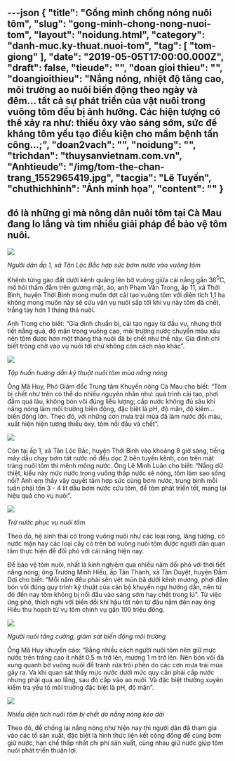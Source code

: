 ---json
{
    "title": "Gồng mình chống nóng nuôi tôm",
    "slug": "gong-minh-chong-nong-nuoi-tom",
    "layout": "noidung.html",
    "category": "danh-muc.ky-thuat.nuoi-tom",
    "tag": [
        "tom-giong"
    ],
    "date": "2019-05-05T17:00:00.000Z",
    "draft": false,
    "tieude": "",
    "doan gioi thieu": "",
    "doangioithieu": "Nắng nóng, nhiệt độ tăng cao, môi trường ao nuôi biến động theo ngày và đêm… tất cả sự phát triển của vật nuôi trong vuông tôm đều bị ảnh hưởng. Các hiện tượng có thể xảy ra như: thiếu ôxy vào sáng sớm, sức đề kháng tôm yếu tạo điều kiện cho mầm bệnh tấn công…;",
    "doan2vach": "",
    "noidung": "",
    "trichdan": "thuysanvietnam.com.vn",
    "Anhtieude": "/img/tom-the-chan-trang_1552965419.jpg",
    "tacgia": "Lê Tuyến",
    "chuthichhinh": "Ảnh minh họa",
    "__content__": ""
}
---
<h2>đ&oacute; l&agrave; những g&igrave; m&agrave; n&ocirc;ng d&acirc;n nu&ocirc;i t&ocirc;m tại C&agrave; Mau đang lo lắng v&agrave; t&igrave;m nhiều giải ph&aacute;p để bảo vệ t&ocirc;m nu&ocirc;i.</h2>

<p><img src="http://thuysanvietnam.com.vn/uploads/article2/baiviet/nuoitrong/gong-minh-chong-nong-nuoi-tom-02.jpg" /></p>

<p><em>Người d&acirc;n ấp 1, x&atilde; T&acirc;n Lộc Bắc hợp sức bơm nước v&agrave;o vu&ocirc;ng t&ocirc;m&nbsp;</em></p>

<p>Kh&ecirc;nh từng g&agrave;o đất dưới k&ecirc;nh quăng l&ecirc;n bờ vu&ocirc;ng giữa c&aacute;i nắng gần 36<sup>0</sup>C, mồ h&ocirc;i thấm đẫm tr&ecirc;n gương mặt, &aacute;o, anh Phạm Văn Trong, ấp 11, x&atilde; Thới B&igrave;nh, huyện Thới B&igrave;nh mong muốn đợt cải tạo vu&ocirc;ng t&ocirc;m với diện t&iacute;ch 1,1 ha kh&ocirc;ng mong muốn n&agrave;y sẽ cứu v&atilde;n vụ nu&ocirc;i sắp tới khi vụ n&agrave;y t&ocirc;m đ&atilde; chết, trắng tay hơn 1 th&aacute;ng thả nu&ocirc;i.</p>

<p>Anh Trong cho biết: &ldquo;Gia đ&igrave;nh chuẩn bị, cải tạo ngay từ đầu vụ, nhưng thời tiết nắng qu&aacute;, độ mặn trong vu&ocirc;ng cao, m&ocirc;i trường nước chuyển m&agrave;u xấu n&ecirc;n t&ocirc;m được hơn một th&aacute;ng thả nu&ocirc;i đ&atilde; bị chết như thế n&agrave;y. Gia đ&igrave;nh chỉ biết tr&ocirc;ng chờ v&agrave;o vụ nu&ocirc;i tới chứ kh&ocirc;ng c&ograve;n c&aacute;ch n&agrave;o kh&aacute;c&rdquo;.</p>

<p><img src="http://thuysanvietnam.com.vn/uploads/article2/baiviet/nuoitrong/gong-minh-chong-nong-nuoi-tom-03.jpg" /></p>

<p><em>Tập huấn hướng dẫn kỹ thuật nu&ocirc;i t&ocirc;m m&ugrave;a nắng n&oacute;ng&nbsp;</em></p>

<p>&Ocirc;ng M&atilde; Huy, Ph&oacute; Gi&aacute;m đốc Trung t&acirc;m Khuyến n&ocirc;ng C&agrave; Mau cho biết: &ldquo;T&ocirc;m bị chết như tr&ecirc;n c&oacute; thể do nhiều nguy&ecirc;n nh&acirc;n như: qu&aacute; tr&igrave;nh cải tạo, phơi đầm qu&aacute; l&acirc;u, kh&ocirc;ng b&oacute;n v&ocirc;i đ&uacute;ng liều lượng; cấp nước kh&ocirc;ng đủ s&acirc;u khi nắng n&oacute;ng l&agrave;m m&ocirc;i trường biến động, đặc biệt l&agrave; pH, độ mặn, độ kiềm&hellip; biến động lớn. Theo đ&oacute;, với những cơn mưa tr&aacute;i m&ugrave;a đ&atilde; l&agrave;m nước đổi m&agrave;u, xuất hiện hiện tượng thiếu &ocirc;xy, t&ocirc;m nổi đầu v&agrave; chết&rdquo;.</p>

<p><img src="http://thuysanvietnam.com.vn/uploads/article2/baiviet/nuoitrong/gong-minh-chong-nong-nuoi-tom-04.jpg" /></p>

<p>C&ograve;n tại ấp 1, x&atilde; T&acirc;n Lộc Bắc, huyện Thới B&igrave;nh v&agrave;o khoảng 8 giờ s&aacute;ng, tiếng m&aacute;y dầu chạy bơm t&aacute;t nước nổ đều dọc 2 b&ecirc;n tuyến k&ecirc;nh, c&ograve;n tr&ecirc;n mặt trảng nu&ocirc;i t&ocirc;m th&igrave; m&ecirc;nh m&ocirc;ng nước. &Ocirc;ng L&ecirc; Minh Lu&acirc;n cho biết: &ldquo;Nắng dữ thiệt, kiểu n&agrave;y mức nước trong vu&ocirc;ng thấp nước sẽ n&oacute;ng, t&ocirc;m l&agrave;m sao sống nổi? Anh em thấy vậy quyết t&acirc;m hợp sức c&ugrave;ng bơm nước, trung b&igrave;nh mỗi tuần phải tốn 3 - 4 l&iacute;t dầu bơm nước cứu t&ocirc;m, để t&ocirc;m ph&aacute;t triển tốt, mang lại hiệu quả cho vụ nu&ocirc;i&rdquo;.</p>

<p><img src="http://thuysanvietnam.com.vn/uploads/article2/baiviet/nuoitrong/gong-minh-chong-nong-nuoi-tom-05.jpg" /></p>

<p><em>Trữ nước phục vụ nu&ocirc;i t&ocirc;m&nbsp;</em></p>

<p>Theo đ&oacute;, hệ sinh th&aacute;i c&oacute; trong vu&ocirc;ng nu&ocirc;i như c&aacute;c loại rong, lăng tượng, cỏ nước mặn hay c&aacute;c loại c&acirc;y cỏ tr&ecirc;n bờ vu&ocirc;ng nu&ocirc;i t&ocirc;m được người d&acirc;n quan t&acirc;m thực hiện để đối ph&oacute; với c&aacute;i nắng hiện nay.</p>

<p>Để bảo vệ t&ocirc;m nu&ocirc;i, nhất l&agrave; kinh nghiệm qua nhiều năm đối ph&oacute; với thời tiết nắng n&oacute;ng; &ocirc;ng Trương Minh Hiếu, ấp T&acirc;n Th&agrave;nh, x&atilde; T&acirc;n Duyệt, huyện Đầm Dơi cho biết: &ldquo;Mỗi năm đều phải s&ecirc;n v&eacute;t m&ugrave;n b&atilde; dưới k&ecirc;nh mương, phơi đầm b&oacute;n v&ocirc;i đ&uacute;ng quy tr&igrave;nh kỹ thuật của c&aacute;n bộ khuyến ngư hướng dẫn, n&ecirc;n từ đ&oacute; đến nay t&ocirc;m kh&ocirc;ng bị nổi đầu v&agrave;o s&aacute;ng sớm hay chết trong l&uacute;&rdquo;. Từ việc ứng ph&oacute;, th&iacute;ch nghi với biến đổi kh&iacute; hậu tốt n&ecirc;n từ đầu năm đến nay &ocirc;ng Hiếu thu hoạch từ vụ t&ocirc;m ch&iacute;nh vụ gần 100 triệu đồng.</p>

<p><img src="http://thuysanvietnam.com.vn/uploads/article2/baiviet/nuoitrong/gong-minh-chong-nong-nuoi-tom-06.jpg" /></p>

<p><em>Người nu&ocirc;i tăng cường, gi&aacute;m s&aacute;t biến động m&ocirc;i trường&nbsp;</em></p>

<p>&Ocirc;ng M&atilde; Huy khuyến c&aacute;o: &ldquo;Bằng nhiều c&aacute;ch người nu&ocirc;i t&ocirc;m n&ecirc;n giữ mực nước tr&ecirc;n trảng cao &iacute;t nhất 0,5 m trở l&ecirc;n, mương 1 m trở l&ecirc;n. N&ecirc;n b&oacute;n v&ocirc;i đ&aacute; xung quanh bờ vu&ocirc;ng nu&ocirc;i để tr&aacute;nh rửa tr&ocirc;i ph&egrave;n do c&aacute;c cơn mưa tr&aacute;i m&ugrave;a g&acirc;y ra. V&agrave; khi quan s&aacute;t thấy mực nước dưới mức quy cần phải cấp nước nhưng phải qua ao lắng, sau đ&oacute; cấp v&agrave;o ao nu&ocirc;i. V&agrave; đặc biệt thường xuy&ecirc;n kiểm tra yếu tố m&ocirc;i trường đặc biệt l&agrave; pH, độ mặn&rdquo;.</p>

<p><img src="http://thuysanvietnam.com.vn/uploads/article2/baiviet/nuoitrong/gong-minh-chong-nong-nuoi-tom-07.jpg" /></p>

<p><em>Nhiều diện t&iacute;ch nu&ocirc;i t&ocirc;m bị chết do nắng n&oacute;ng k&eacute;o d&agrave;i&nbsp;</em></p>

<p>Theo đ&oacute;, để chống lại nắng n&oacute;ng như hiện nay th&igrave; người d&acirc;n đ&atilde; tham gia v&agrave;o c&aacute;c tổ sản xuất, đặc biệt l&agrave; h&igrave;nh thức li&ecirc;n kết cộng đồng để c&ugrave;ng bơm giữ nước, hạn chế thấp nhất chi ph&iacute; sản xuất, c&ugrave;ng nhau giữ nước gi&uacute;p t&ocirc;m nu&ocirc;i ph&aacute;t triển thuận lợi.</p>
